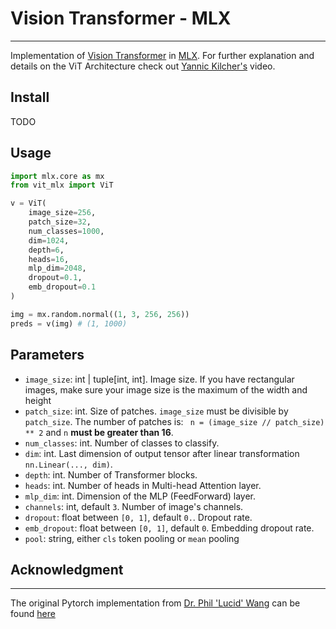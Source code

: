 # Vision Transformer - MLX

---

Implementation of [Vision Transformer](https://openreview.net/pdf?id=YicbFdNTTy) in [MLX](https://github.com/ml-explore/mlx). For further explanation and details on the ViT Architecture check out [Yannic Kilcher's](https://www.youtube.com/watch?v=TrdevFK_am4) video.

## Install

TODO

## Usage

```python
import mlx.core as mx
from vit_mlx import ViT

v = ViT(
    image_size=256,
    patch_size=32,
    num_classes=1000,
    dim=1024,
    depth=6,
    heads=16,
    mlp_dim=2048,
    dropout=0.1,
    emb_dropout=0.1
)

img = mx.random.normal((1, 3, 256, 256))
preds = v(img) # (1, 1000)
```

## Parameters

- `image_size`: int | tuple[int, int].
  Image size. If you have rectangular images, make sure your image size is the maximum of the width and height
- `patch_size`: int.
  Size of patches. `image_size` must be divisible by `patch_size`.
  The number of patches is: ` n = (image_size // patch_size) ** 2` and `n` **must be greater than 16**.
- `num_classes`: int.
  Number of classes to classify.
- `dim`: int.
  Last dimension of output tensor after linear transformation `nn.Linear(..., dim)`.
- `depth`: int.
  Number of Transformer blocks.
- `heads`: int.
  Number of heads in Multi-head Attention layer.
- `mlp_dim`: int.
  Dimension of the MLP (FeedForward) layer.
- `channels`: int, default `3`.
  Number of image's channels.
- `dropout`: float between `[0, 1]`, default `0.`.
  Dropout rate.
- `emb_dropout`: float between `[0, 1]`, default `0`.
  Embedding dropout rate.
- `pool`: string, either `cls` token pooling or `mean` pooling

## Acknowledgment

---

The original Pytorch implementation from [Dr. Phil 'Lucid' Wang](https://github.com/lucidrains) can be found [here](https://github.com/lucidrains/vit-pytorch)
